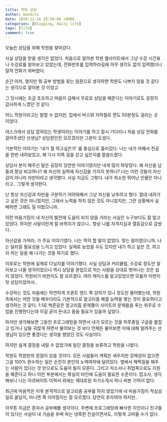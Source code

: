 ```yaml
---
title: 학원 상담
author: Bandito
date: 2020-12-16 20:50:00 +0900
categories: [Blogging, daily life]
tags: [life]
comment: true
---
```


오늘은 상담을 위해 학원을 찾아갔다.

사실 상담을 받을 생각은 없었다. 처음으로 알아본 학원 웹사이트에서 그냥 수강 시간표나 수강료를 알아보고 있었는데, 전화번호를 입력하라길래 아무 생각도 없이 입력했더니 덜컥 전화가 와버렸다.

순간 아차, 했지만 뭐 공부 방법을 찾는 일환으로 생각하면 학원도 나쁘지 않을 것 같다는 생각으로 알아본 것 이었고

그 당시에는 조금 초조하고 마음이 급해서 무료로 상담을 해준다는 이야기로도 굉장히 감사하게 느꼈던 것 같다.


어느 학원이라고는 말할 수 없지만, 집에서 버스와 지하철로 편도 50분정도 걸리는 곳 이었다.

데스크에서 상담 잡혀있는 학생이라는 이야기를 하고 잠시 기다리니 처음 상담 전화를 걸어주셨던 선생님? 상담원인진 모르겠지만 그분이 오셨다.

기본적인 이야기는 '내가 뭘 하고싶은가' 를 중심으로 흘러갔다. 나는 내가 어째서 전공을 한번 내려놨었고, 왜 다시 이쪽 길을 걷고 싶은지를 말씀드렸다.

상담사 분이 해주신 말은 굉장히 당연한 이야기였지만 내게 많이 와닿았다. 왜 자신을 남들과 항상 비교하나? 왜 자신의 실력에 자신감을 가지지 못하나?
나는 이런 것들이 자신감이 아니라 자만이라고 생각했다. 사실 지금도 그렇다. 내가 최소한 뛰어난 인물은 아니라고.. 그렇게 생각한다.

 난 항상 자신감과 자만을 구분하기 어려워해서 그냥 자신을 낮추려고 했다. 절대 내려가고 싶은 것은 아니었지만, 그래서 노력을 하지 않은 것도 아니었지만, 그런 상황에서 실패하면 그래도 덜 아팠으니까..

이런 마음가짐이 내 자신의 발전에 도움이 되지 않을 거라는 사실은 누구보다도 잘 알고 있었다. 하지만 사람이란게 잘 바뀌지가 않으니.. 항상 나를 자격지심과 열등감으로 감쌌다.

자신감을 가져라, 가 주요 이야기였다. 나는 딱히 할 말이 없었다. 맞는 말이였으니까. 나는 달라질 필요성을 느끼고 있었다.
실제로 늦었을 수도 있지만 내가 하고 싶은 것, 하고자 하는 일을 해 나가는 것을 하기로 했다.

이후로는 학원에 실제로 다닐지를 이야기했다. 사실 상담과 커리큘럼, 수강료 정도만 알아보고 나올 생각이었으나 역시 상담을 본업으로 하는 사람을 상대로 벗어나는 것은 쉽지 않았다. 학원비가 비싼지도 잘 모르겠다. 여러 케이스를 알고있었으면 모를까 이번이 첫 상담이었어서..

수강하는 것도 처음에는 막연하게 프론트 엔드 쪽 강의가 있나 정도만 물어봤는데, 학원 측에서는 어떤 것을 배우더라도 기본적으로 알고리즘 해결 능력을 쌓는 것이 중요하다고 생각하는 것 같다. 1:1로 백준같은 알고리즘 문제풀이 사이트의 문제들을 푸는 위주로 수업을 진행한다는데 이걸 굳이 돈내고 들을 필요가 있을까 싶었다.

하지만 생각해보면 그동안 프로그래밍을 하면서 내가 모르는 것을 하루종일 구글을 붙잡고 있거나 남들 귀찮게 하면서 물어보는 것 보다 언제든 물어보면 이에 대해 알려주는 선생님이 있으면 좋겠다는 생각을 했었던 것도 사실이다.

하지만 쉽게 결정을 내릴 수 없었기에 일단 결정을 보류하고 학원을 나왔다.

학원도 학원만의 장점이 있을 것이다. 모든 사람들이 계획은 세우지만 강제성이 없으면 그걸 100% 완수하는 일은 순전히 본인의 노력여하에 달려있다.
옆에서 채찍질을 해주는 사람이 있다는 것 만으로도 도움이 될지 모른다. 그리고 자소서나 취업쪽으로도 지원을 해준다고 하니 이런 부분에서는 확실히 타인에 도움이 필요한 수준이다. 맙소사, 생각해보니 나는 아르바이트 이력서 외에는 제대로된 자기소게서 하나 써본 기억이 없다.

최근에 마음먹은 이후 본격적으로 알고리즘 공부를 하지 않았기에 내 마음가짐이 작심삼일로 끝날지, 아니면 쭉 이어질지는 잘 모르겠다. 당연히 후자여야 하지만..

아무튼 지금은 혼자서 공부해볼 생각이다. 주변에 프로그래밍에 빠삭한 지인이나 친구들이 있다는 사실이 내 가슴을 후벼 파는 냉혹한 진실이면서도, 이렇게 고마울 수가 없다.

